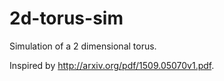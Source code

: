 # 2d-torus-sim
Simulation of a 2 dimensional torus.


Inspired by http://arxiv.org/pdf/1509.05070v1.pdf.